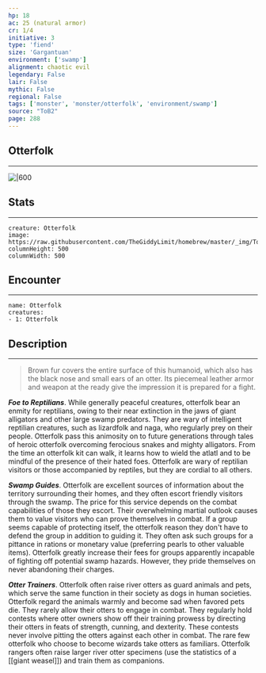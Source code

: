 ```yaml
---
hp: 18
ac: 25 (natural armor)
cr: 1/4
initiative: 3
type: 'fiend'    
size: 'Gargantuan'
environment: ['swamp']
alignment: chaotic evil
legendary: False
lair: False
mythic: False
regional: False
tags: ['monster', 'monster/otterfolk', 'environment/swamp']
source: "ToB2"
page: 288
---
```


## Otterfolk
---

![|600](https://raw.githubusercontent.com/TheGiddyLimit/homebrew/master/_img/ToB2/creature/Otterfolk.webp)

## Stats
---

```statblock
creature: Otterfolk
image: https://raw.githubusercontent.com/TheGiddyLimit/homebrew/master/_img/ToB2/creature/token/Otterfolk%20%28Token%29.png
columnHeight: 500
columnWidth: 500
```

## Encounter
---

```encounter-table
name: Otterfolk
creatures:
- 1: Otterfolk
```

## Description
---
>Brown fur covers the entire surface of this humanoid, which also has the black nose and small ears of an otter. Its piecemeal leather armor and weapon at the ready give the impression it is prepared for a fight.

**_Foe to Reptilians_**. While generally peaceful creatures, otterfolk bear an enmity for reptilians, owing to their near extinction in the jaws of giant alligators and other large swamp predators. They are wary of intelligent reptilian creatures, such as lizardfolk and naga, who regularly prey on their people. Otterfolk pass this animosity on to future generations through tales of heroic otterfolk overcoming ferocious snakes and mighty alligators. From the time an otterfolk kit can walk, it learns how to wield the atlatl and to be mindful of the presence of their hated foes. Otterfolk are wary of reptilian visitors or those accompanied by reptiles, but they are cordial to all others.

**_Swamp Guides_**. Otterfolk are excellent sources of information about the territory surrounding their homes, and they often escort friendly visitors through the swamp. The price for this service depends on the combat capabilities of those they escort. Their overwhelming martial outlook causes them to value visitors who can prove themselves in combat. If a group seems capable of protecting itself, the otterfolk reason they don't have to defend the group in addition to guiding it. They often ask such groups for a pittance in rations or monetary value (preferring pearls to other valuable items). Otterfolk greatly increase their fees for groups apparently incapable of fighting off potential swamp hazards. However, they pride themselves on never abandoning their charges.

**_Otter Trainers_**. Otterfolk often raise river otters as guard animals and pets, which serve the same function in their society as dogs in human societies. Otterfolk regard the animals warmly and become sad when favored pets die. They rarely allow their otters to engage in combat. They regularly hold contests where otter owners show off their training prowess by directing their otters in feats of strength, cunning, and dexterity. These contests never involve pitting the otters against each other in combat. The rare few otterfolk who choose to become wizards take otters as familiars. Otterfolk rangers often raise larger river otter specimens (use the statistics of a [[giant weasel]]) and train them as companions.






